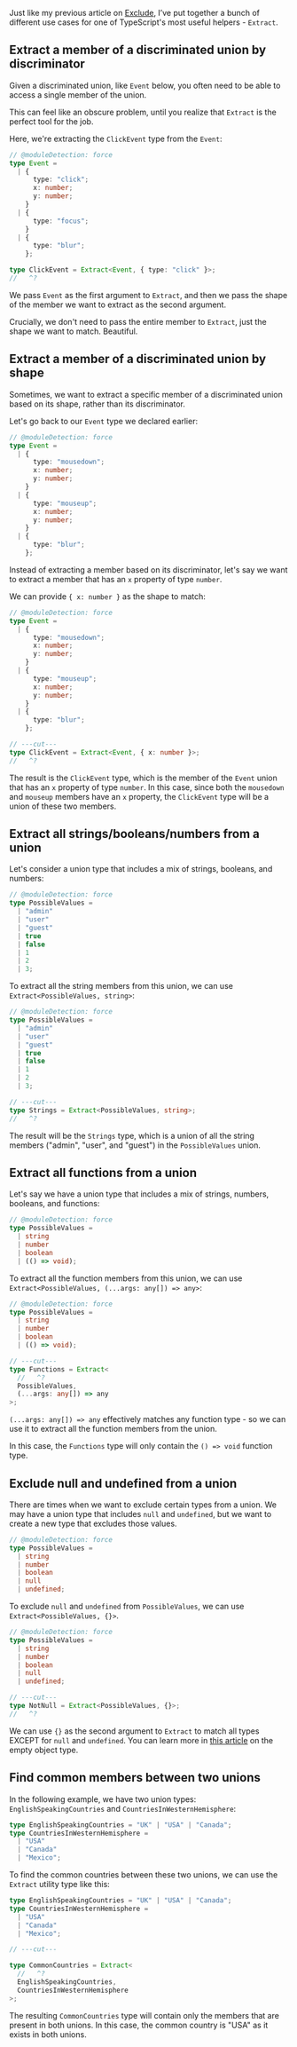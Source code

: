 Just like my previous article on [Exclude](https://www.totaltypescript.com/uses-for-exclude-type-helper), I’ve put together a bunch of different use cases for one of TypeScript's most useful helpers - `Extract`.

## Extract a member of a discriminated union by discriminator

Given a discriminated union, like `Event` below, you often need to be able to access a single member of the union.

This can feel like an obscure problem, until you realize that `Extract` is the perfect tool for the job.

Here, we're extracting the `ClickEvent` type from the `Event`:

```ts twoslash
// @moduleDetection: force
type Event =
  | {
      type: "click";
      x: number;
      y: number;
    }
  | {
      type: "focus";
    }
  | {
      type: "blur";
    };

type ClickEvent = Extract<Event, { type: "click" }>;
//   ^?
```

We pass `Event` as the first argument to `Extract`, and then we pass the shape of the member we want to extract as the second argument.

Crucially, we don't need to pass the entire member to `Extract`, just the shape we want to match. Beautiful.

## Extract a member of a discriminated union by shape

Sometimes, we want to extract a specific member of a discriminated union based on its shape, rather than its discriminator.

Let's go back to our `Event` type we declared earlier:

```ts twoslash
// @moduleDetection: force
type Event =
  | {
      type: "mousedown";
      x: number;
      y: number;
    }
  | {
      type: "mouseup";
      x: number;
      y: number;
    }
  | {
      type: "blur";
    };
```

Instead of extracting a member based on its discriminator, let's say we want to extract a member that has an `x` property of type `number`.

We can provide `{ x: number }` as the shape to match:

```ts twoslash
// @moduleDetection: force
type Event =
  | {
      type: "mousedown";
      x: number;
      y: number;
    }
  | {
      type: "mouseup";
      x: number;
      y: number;
    }
  | {
      type: "blur";
    };

// ---cut---
type ClickEvent = Extract<Event, { x: number }>;
//   ^?
```

The result is the `ClickEvent` type, which is the member of the `Event` union that has an `x` property of type `number`. In this case, since both the `mousedown` and `mouseup` members have an `x` property, the `ClickEvent` type will be a union of these two members.

## Extract all strings/booleans/numbers from a union

Let's consider a union type that includes a mix of strings, booleans, and numbers:

```ts twoslash
// @moduleDetection: force
type PossibleValues =
  | "admin"
  | "user"
  | "guest"
  | true
  | false
  | 1
  | 2
  | 3;
```

To extract all the string members from this union, we can use `Extract<PossibleValues, string>`:

```ts twoslash
// @moduleDetection: force
type PossibleValues =
  | "admin"
  | "user"
  | "guest"
  | true
  | false
  | 1
  | 2
  | 3;

// ---cut---
type Strings = Extract<PossibleValues, string>;
//   ^?
```

The result will be the `Strings` type, which is a union of all the string members ("admin", "user", and "guest") in the `PossibleValues` union.

## Extract all functions from a union

Let's say we have a union type that includes a mix of strings, numbers, booleans, and functions:

```ts twoslash
// @moduleDetection: force
type PossibleValues =
  | string
  | number
  | boolean
  | (() => void);
```

To extract all the function members from this union, we can use `Extract<PossibleValues, (...args: any[]) => any>`:

```ts twoslash
// @moduleDetection: force
type PossibleValues =
  | string
  | number
  | boolean
  | (() => void);

// ---cut---
type Functions = Extract<
  //   ^?
  PossibleValues,
  (...args: any[]) => any
>;
```

`(...args: any[]) => any` effectively matches any function type - so we can use it to extract all the function members from the union.

In this case, the `Functions` type will only contain the `() => void` function type.

## Exclude null and undefined from a union

There are times when we want to exclude certain types from a union. We may have a union type that includes `null` and `undefined`, but we want to create a new type that excludes those values.

```ts twoslash
// @moduleDetection: force
type PossibleValues =
  | string
  | number
  | boolean
  | null
  | undefined;
```

To exclude `null` and `undefined` from `PossibleValues`, we can use `Extract<PossibleValues, {}>`.

```ts twoslash
// @moduleDetection: force
type PossibleValues =
  | string
  | number
  | boolean
  | null
  | undefined;

// ---cut---
type NotNull = Extract<PossibleValues, {}>;
//   ^?
```

We can use `{}` as the second argument to `Extract` to match all types EXCEPT for `null` and `undefined`. You can learn more in [this article](https://www.totaltypescript.com/the-empty-object-type-in-typescript) on the empty object type.

## Find common members between two unions

In the following example, we have two union types: `EnglishSpeakingCountries` and `CountriesInWesternHemisphere`:

```ts twoslash
type EnglishSpeakingCountries = "UK" | "USA" | "Canada";
type CountriesInWesternHemisphere =
  | "USA"
  | "Canada"
  | "Mexico";
```

To find the common countries between these two unions, we can use the `Extract` utility type like this:

```ts twoslash
type EnglishSpeakingCountries = "UK" | "USA" | "Canada";
type CountriesInWesternHemisphere =
  | "USA"
  | "Canada"
  | "Mexico";

// ---cut---

type CommonCountries = Extract<
  //   ^?
  EnglishSpeakingCountries,
  CountriesInWesternHemisphere
>;
```

The resulting `CommonCountries` type will contain only the members that are present in both unions. In this case, the common country is "USA" as it exists in both unions.
